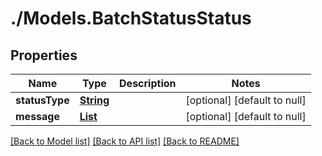 # ./Models.BatchStatusStatus
## Properties

Name | Type | Description | Notes
------------ | ------------- | ------------- | -------------
**statusType** | [**String**](string.md) |  | [optional] [default to null]
**message** | [**List**](BatchStatus_status_message.md) |  | [optional] [default to null]

[[Back to Model list]](../README.md#documentation-for-models) [[Back to API list]](../README.md#documentation-for-api-endpoints) [[Back to README]](../README.md)

